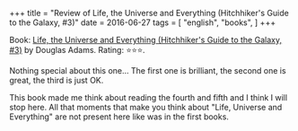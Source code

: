 +++
title = "Review of Life, the Universe and Everything (Hitchhiker's Guide to the Galaxy, #3)"
date = 2016-06-27
tags = [
    "english",
    "books",
]
+++

Book: [Life, the Universe and Everything (Hitchhiker's Guide to the Galaxy, #3)](https://www.goodreads.com/book/show/8694) by Douglas Adams. Rating: ⭐️⭐️⭐️.

Nothing special about this one... The first one is brilliant, the second one is great, the third is just OK.

This book made me think about reading the fourth and fifth and I think I will stop here. All that moments that make you think about "Life, Universe and Everything" are not present here like was in the first books.
